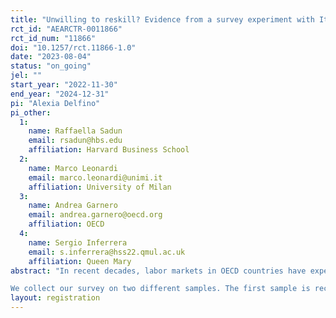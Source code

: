 ```yaml
---
title: "Unwilling to reskill? Evidence from a survey experiment with Italian jobseekers "
rct_id: "AEARCTR-0011866"
rct_id_num: "11866"
doi: "10.1257/rct.11866-1.0"
date: "2023-08-04"
status: "on_going"
jel: ""
start_year: "2022-11-30"
end_year: "2024-12-31"
pi: "Alexia Delfino"
pi_other:
  1:
    name: Raffaella Sadun
    email: rsadun@hbs.edu
    affiliation: Harvard Business School
  2:
    name: Marco Leonardi
    email: marco.leonardi@unimi.it
    affiliation: University of Milan
  3:
    name: Andrea Garnero
    email: andrea.garnero@oecd.org
    affiliation: OECD
  4:
    name: Sergio Inferrera
    email: s.inferrera@hss22.qmul.ac.uk
    affiliation: Queen Mary
abstract: "In recent decades, labor markets in OECD countries have experienced profound changes driven by digitalization, globalization and demographic shifts. Despite the widespread acknowledgment that training plays a vital role in supporting workers through these transformations, we have limited knowledge on the demand for training and reskilling among jobseekers. This project gathers new survey data and runs a discrete choice experiment to quantify the demand for training and reskilling among Italian jobseekers. Through simulations, we will also compare the effect of alternative policies on participation  in training and reskilling. By identifying and understanding the barriers faced by our participants, we aim to propose effective measures tailored to their needs and to provide valuable insights into the design of policies that can foster the successful reallocation of workers into high-growth sectors.
We collect our survey on two different samples. The first sample is recruited through a survey company, which sent out our invitation to their registered users in order to have a sample representative of Italian unemployed. The second sample consists of jobseekers registered to job-centres in the metropolitan city of Milan."
layout: registration
---
```


